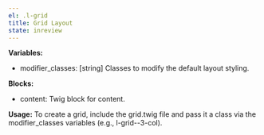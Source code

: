 ```yaml
---
el: .l-grid
title: Grid Layout
state: inreview
---
```


__Variables:__
* modifier_classes: [string] Classes to modify the default layout styling.

__Blocks:__
* content: Twig block for content.

__Usage:__
To create a grid, include the grid.twig file and pass it a class via the
modifier_classes variables (e.g., l-grid--3-col).
